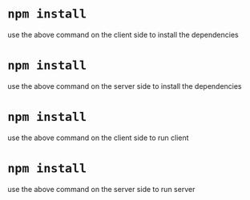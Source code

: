 # `npm install`
use the above command on the client side to install the dependencies

# `npm install`
use the above command on the server side to install the dependencies

# `npm install`
use the above command on the client side to run client

# `npm install`
use the above command on the server side to run server